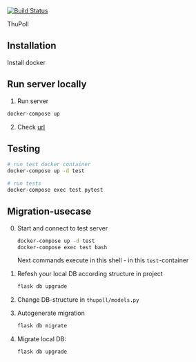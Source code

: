 [![Build Status](http://drone.liinda.ru/api/badges/octomen/thupoll/status.svg)](http://drone.liinda.ru/octomen/thupoll)

ThuPoll


## Installation

Install docker


## Run server locally

1. Run server

```bash
docker-compose up
```

2. Check [url](http://localhost:5000) 



## Testing 

```bash
# run test docker container
docker-compose up -d test

# run tests
docker-compose exec test pytest
```

    
## Migration-usecase
0) Start and connect to test server
    ```bash
    docker-compose up -d test
    docker-compose exec test bash
    ```
    
   Next commands execute in this shell - in this `test`-container
    
1) Refesh your local DB according structure in project

    ```bash
    flask db upgrade
    ```

2) Change DB-structure in `thupoll/models.py`

3) Autogenerate migration
    ```bash
    flask db migrate
    ```

4) Migrate local DB:

    ```bash
    flask db upgrade
    ```
